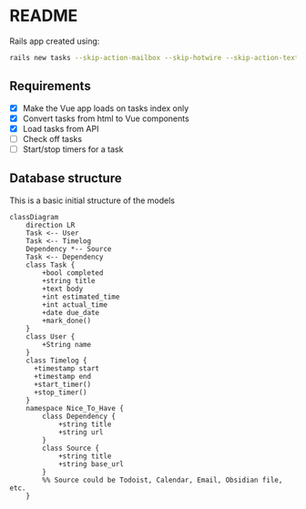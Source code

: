 # README

Rails app created using:

```bash
rails new tasks --skip-action-mailbox --skip-hotwire --skip-action-text --database=postgresql --css bootstrap
```

## Requirements

- [x] Make the Vue app loads on tasks index only
- [x] Convert tasks from html to Vue components
- [x] Load tasks from API
- [ ] Check off tasks
- [ ] Start/stop timers for a task

## Database structure

This is a basic initial structure of the models

```mermaid
classDiagram
    direction LR
    Task <-- User
    Task <-- Timelog
    Dependency *-- Source
    Task <-- Dependency
    class Task {
        +bool completed
        +string title
        +text body
        +int estimated_time
        +int actual_time
        +date due_date
        +mark_done()
    }
    class User {
        +String name
    }
    class Timelog {
      +timestamp start
      +timestamp end
      +start_timer()
      +stop_timer()
    }
    namespace Nice_To_Have {
        class Dependency {
            +string title
            +string url
        }
        class Source {
            +string title
            +string base_url
        }
        %% Source could be Todoist, Calendar, Email, Obsidian file, etc.
    }
```

